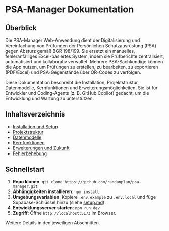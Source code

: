 # PSA-Manager Dokumentation

## Überblick

Die PSA-Manager Web-Anwendung dient der Digitalisierung und Vereinfachung von Prüfungen der Persönlichen Schutzausrüstung (PSA) gegen Absturz gemäß BGR 198/199. Sie ersetzt ein manuelles, fehleranfälliges Excel-basiertes System, indem sie Prüfberichte zentralisiert, automatisiert und kollaborativ verwaltet. Mehrere PSA-Sachkundige können die App nutzen, um Prüfungen zu erstellen, zu bearbeiten, zu exportieren (PDF/Excel) und PSA-Gegenstände über QR-Codes zu verfolgen.

Diese Dokumentation beschreibt die Installation, Projektstruktur, Datenmodelle, Kernfunktionen und Erweiterungsmöglichkeiten. Sie ist für Entwickler und Coding-Agents (z. B. GitHub Copilot) gedacht, um die Entwicklung und Wartung zu unterstützen.

## Inhaltsverzeichnis

- [Installation und Setup](setup.md)
- [Projektstruktur](structure.md)
- [Datenmodelle](data-models.md)
- [Kernfunktionen](features.md)
- [Erweiterungen und Zukunft](roadmap.md)
- [Fehlerbehebung](troubleshooting.md)

## Schnellstart

1. **Repo klonen**: `git clone https://github.com/randanplan/psa-manager.git`
2. **Abhängigkeiten installieren**: `npm install`
3. **Umgebungsvariablen**: Kopiere `.env.example` zu `.env.local` und füge Supabase-Schlüssel hinzu (siehe [setup.md](setup.md)).
4. **Entwicklungsserver starten**: `npm run dev`
5. **Zugriff**: Öffne `http://localhost:5173` im Browser.

Weitere Details in den jeweiligen Abschnitten.
